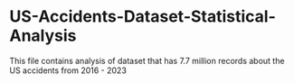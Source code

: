 # US-Accidents-Dataset-Statistical-Analysis
This file contains analysis of dataset that has 7.7 million records about the US accidents from 2016 - 2023
